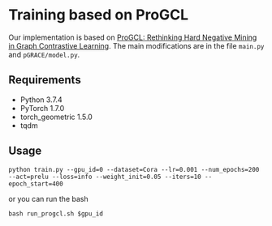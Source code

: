 # Training based on ProGCL

Our implementation is based on [ProGCL: Rethinking Hard Negative Mining in Graph Contrastive Learning](https://github.com/junxia97/ProGCL). The main modifications are in the file `main.py` and `pGRACE/model.py`.

## Requirements

* Python 3.7.4
* PyTorch 1.7.0
* torch_geometric 1.5.0
* tqdm
  
## Usage

```shell
python train.py --gpu_id=0 --dataset=Cora --lr=0.001 --num_epochs=200 --act=prelu --loss=info --weight_init=0.05 --iters=10 --epoch_start=400
```

or you can run the bash

```shell
bash run_progcl.sh $gpu_id
```
